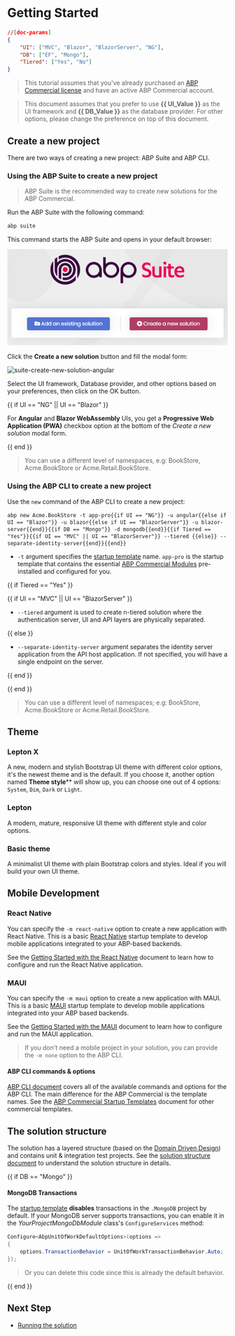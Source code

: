 # Getting Started

````json
//[doc-params]
{
    "UI": ["MVC", "Blazor", "BlazorServer", "NG"],
    "DB": ["EF", "Mongo"],
    "Tiered": ["Yes", "No"]
}
````

> This tutorial assumes that you've already purchased an [ABP Commercial license](https://commercial.abp.io/pricing) and have an active ABP Commercial account.

> This document assumes that you prefer to use **{{ UI_Value }}** as the UI framework and **{{ DB_Value }}** as the database provider. For other options, please change the preference on top of this document.

## Create a new project

There are two ways of creating a new project: ABP Suite and ABP CLI.

### Using the ABP Suite to create a new project

> ABP Suite is the recommended way to create new solutions for the ABP Commercial.

Run the ABP Suite with the following command:

````bash
abp suite
````

This command starts the ABP Suite and opens in your default browser:

![suite-ui](images/suite-entrance-2.png)

Click the **Create a new solution** button and fill the modal form:

![suite-create-new-solution-angular](/images/suite-create-new-solution-angular.png)

Select the UI framework, Database provider, and other options based on your preferences, then click on the OK button.

{{ if UI == "NG" || UI == "Blazor" }}

For **Angular** and **Blazor WebAssembly** UIs, you get a **Progressive Web Application (PWA)** checkbox option at the bottom of the *Create a new solution* modal form.

{{ end }}

> You can use a different level of namespaces, e.g: BookStore, Acme.BookStore or Acme.Retail.BookStore. 

### Using the ABP CLI to create a new project

Use the `new` command of the ABP CLI to create a new project:

````shell
abp new Acme.BookStore -t app-pro{{if UI == "NG"}} -u angular{{else if UI == "Blazor"}} -u blazor{{else if UI == "BlazorServer"}} -u blazor-server{{end}}{{if DB == "Mongo"}} -d mongodb{{end}}{{if Tiered == "Yes"}}{{if UI == "MVC" || UI == "BlazorServer"}} --tiered {{else}} --separate-identity-server{{end}}{{end}}
````

* `-t` argument specifies the [startup template](startup-templates/application/index.md) name. `app-pro` is the startup template that contains the essential [ABP Commercial Modules](https://commercial.abp.io/modules) pre-installed and configured for you.

{{ if Tiered == "Yes" }}

{{ if UI == "MVC" || UI == "BlazorServer" }}

* `--tiered` argument is used to create n-tiered solution where the authentication server, UI and API layers are physically separated.

{{ else }}

* `--separate-identity-server` argument separates the identity server application from the API host application. If not specified, you will have a single endpoint on the server.

{{ end }}

{{ end }}

> You can use a different level of namespaces; e.g: BookStore, Acme.BookStore or Acme.Retail.BookStore. 

## Theme

### Lepton X

A new, modern and stylish Bootstrap UI theme with different color options, it's the newest theme and is the default. If you choose it, another option named **Theme style**** will show up, you can choose one out of 4 options: `System`, `Dim`, `Dark` or `Light`.

### Lepton

A modern, mature, responsive UI theme with different style and color options.

### Basic theme

A minimalist UI theme with plain Bootstrap colors and styles. Ideal if you will build your own UI theme.

## Mobile Development

### React Native

You can specify the `-m react-native` option to create a new application with React Native. This is a basic [React Native](https://reactnative.dev/) startup template to develop mobile applications integrated to your ABP-based backends.

See the [Getting Started with the React Native](getting-started-react-native.md) document to learn how to configure and run the React Native application.

### MAUI

You can specify the `-m maui` option to create a new application with MAUI. This is a basic [MAUI](https://docs.microsoft.com/en-us/dotnet/maui/what-is-maui) startup template to develop mobile applications integrated into your ABP based backends.

See the [Getting Started with the MAUI](getting-started-maui.md) document to learn how to configure and run the MAUI application.

> If you don't need a mobile project in your solution, you can provide the `-m none` option to the ABP CLI.

#### ABP CLI commands & options

[ABP CLI document](https://docs.abp.io/en/abp/latest/CLI) covers all of the available commands and options for the ABP CLI. The main difference for the ABP Commercial is the template names. See the [ABP Commercial Startup Templates](startup-templates/index.md) document for other commercial templates.

## The solution structure

The solution has a layered structure (based on the [Domain Driven Design](https://docs.abp.io/en/abp/Domain-Driven-Design)) and contains unit & integration test projects. See the [solution structure document](startup-templates/application/solution-structure.md) to understand the solution structure in details. 

{{ if DB == "Mongo" }}

#### MongoDB Transactions

The [startup template](startup-templates/application/index.md) **disables** transactions in the `.MongoDB` project by default. If your MongoDB server supports transactions, you can enable it in the *YourProjectMongoDbModule* class's `ConfigureServices` method:

  ```csharp
  Configure<AbpUnitOfWorkDefaultOptions>(options =>
  {
      options.TransactionBehavior = UnitOfWorkTransactionBehavior.Auto;
  });
  ```

> Or you can delete this code since this is already the default behavior.

{{ end }}

## Next Step

* [Running the solution](getting-started-running-solution.md)
